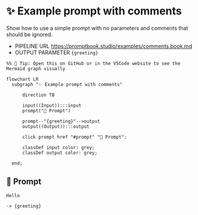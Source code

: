 # ✨ Example prompt with comments

Show how to use a simple prompt with no parameters and comments that should be ignored.

-   PIPELINE URL https://promptbook.studio/examples/comments.book.md
-   OUTPUT PARAMETER `{greeting}`

<!--Graph-->
<!-- ⚠️ WARNING: This code has been generated so that any manual changes will be overwritten -->

```mermaid
%% 🔮 Tip: Open this on GitHub or in the VSCode website to see the Mermaid graph visually

flowchart LR
  subgraph "✨ Example prompt with comments"

      direction TB

      input((Input)):::input
      prompt("💬 Prompt")

      prompt--"{greeting}"-->output
      output((Output)):::output

      click prompt href "#prompt" "💬 Prompt";

      classDef input color: grey;
      classDef output color: grey;

  end;
```

<!--/Graph-->

## 💬 Prompt

```text
Hello
```

<!-- With comment which should be removed + trimmed-->

`-> {greeting}`

<!--

## 💬 Commented Prompt

```text
Hello
```

`-> {greeting}`

-->
